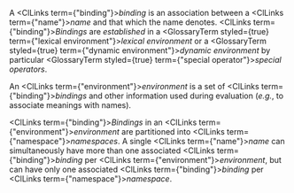  



A <ClLinks  term={"binding"}><i>binding</i></ClLinks> is an association between a <ClLinks  term={"name"}><i>name</i></ClLinks> and that which the name denotes. <ClLinks  term={"binding"}><i>Bindings</i></ClLinks> are *established* in a <GlossaryTerm styled={true} term={"lexical environment"}><i>lexical environment</i></GlossaryTerm> or a <GlossaryTerm styled={true} term={"dynamic environment"}><i>dynamic environment</i></GlossaryTerm> by particular <GlossaryTerm styled={true} term={"special operator"}><i>special operators</i></GlossaryTerm>. 



An <ClLinks  term={"environment"}><i>environment</i></ClLinks> is a set of <ClLinks  term={"binding"}><i>bindings</i></ClLinks> and other information used during evaluation (*e.g.*, to associate meanings with names). 



<ClLinks  term={"binding"}><i>Bindings</i></ClLinks> in an <ClLinks  term={"environment"}><i>environment</i></ClLinks> are partitioned into <ClLinks  term={"namespace"}><i>namespaces</i></ClLinks>. A single <ClLinks  term={"name"}><i>name</i></ClLinks> can simultaneously have more than one associated <ClLinks  term={"binding"}><i>binding</i></ClLinks> per <ClLinks  term={"environment"}><i>environment</i></ClLinks>, but can have only one associated <ClLinks  term={"binding"}><i>binding</i></ClLinks> per <ClLinks  term={"namespace"}><i>namespace</i></ClLinks>. 




